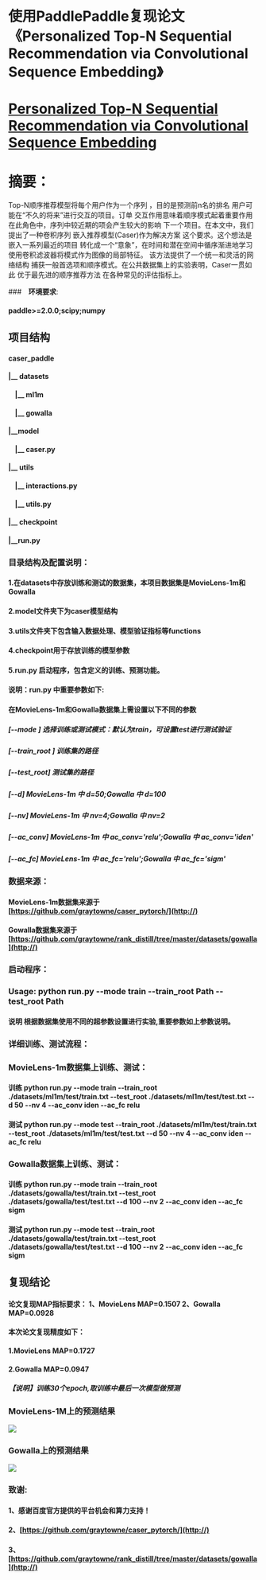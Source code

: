  # 使用PaddlePaddle复现论文《Personalized Top-N Sequential Recommendation via Convolutional Sequence Embedding》

# <a href="https://arxiv.org/pdf/1809.07426v1.pdf">Personalized Top-N Sequential Recommendation via Convolutional Sequence Embedding</a>
# 摘要：
Top-N顺序推荐模型将每个用户作为一个序列
，目的是预测前n名的排名
用户可能在“不久的将来”进行交互的项目。订单
交互作用意味着顺序模式起着重要作用
在此角色中，序列中较近期的项会产生较大的影响
下一个项目。在本文中，我们提出了一种卷积序列
嵌入推荐模型(Caser)作为解决方案
这个要求。这个想法是嵌入一系列最近的项目
转化成一个“意象”，在时间和潜在空间中循序渐进地学习
使用卷积滤波器将模式作为图像的局部特征。
该方法提供了一个统一和灵活的网络结构
捕获一般首选项和顺序模式。在公共数据集上的实验表明，Caser一贯如此
优于最先进的顺序推荐方法
在各种常见的评估指标上。

###　**环境要求**:
#### paddle>=2.0.0;scipy;numpy

## **项目结构**
#### caser_paddle
#### |__ datasets
#### $~~~~$|__ ml1m
#### $~~~~$|__ gowalla
#### |__model
#### $~~~~$|__ caser.py
#### |__ utils
#### $~~~~$|__ interactions.py
#### $~~~~$|__ utils.py
#### |__ checkpoint
#### |__run.py


### **目录结构及配置说明**：
#### **1.在datasets中存放训练和测试的数据集，本项目数据集是MovieLens-1m和Gowalla**
#### **2.model文件夹下为caser模型结构**
#### **3.utils文件夹下包含输入数据处理、模型验证指标等functions**
#### **4.checkpoint用于存放训练的模型参数**
#### **5.run.py 启动程序，包含定义的训练、预测功能。**
#### **说明**：**run.py 中重要参数如下**:
#### **在MovieLens-1m和Gowalla数据集上需设置以下不同的参数**
##### [--mode ] 选择训练或测试模式：默认为train，可设置test进行测试验证
##### [--train_root ] 训练集的路径
##### [--test_root] 测试集的路径
##### [--d] MovieLens-1m 中 d=50;Gowalla 中 d=100
##### [--nv] MovieLens-1m 中 nv=4;Gowalla 中 nv=2
##### [--ac_conv] MovieLens-1m 中 ac_conv='relu';Gowalla 中 ac_conv='iden'
##### [--ac_fc] MovieLens-1m 中 ac_fc='relu';Gowalla 中 ac_fc='sigm'

### **数据来源**：
#### MovieLens-1m数据集来源于[https://github.com/graytowne/caser_pytorch/](http://)
#### Gowalla数据集来源于[https://github.com/graytowne/rank_distill/tree/master/datasets/gowalla](http://)

### **启动程序**：
### Usage:  python run.py --mode train --train_root Path --test_root Path
#### **说明** 根据数据集使用不同的超参数设置进行实验,重要参数如上参数说明。

### **详细训练、测试流程**：
### **MovieLens-1m数据集上训练、测试**：
#### **训练** python run.py --mode train --train_root ./datasets/ml1m/test/train.txt  --test_root ./datasets/ml1m/test/test.txt --d 50 --nv 4 --ac_conv iden --ac_fc relu
#### **测试** python run.py --mode test --train_root ./datasets/ml1m/test/train.txt  --test_root ./datasets/ml1m/test/test.txt --d 50 --nv 4 --ac_conv iden --ac_fc relu

### **Gowalla数据集上训练、测试**：
#### **训练** python run.py --mode train --train_root ./datasets/gowalla/test/train.txt  --test_root ./datasets/gowalla/test/test.txt --d 100 --nv 2 --ac_conv iden --ac_fc sigm
#### **测试** python run.py --mode test --train_root ./datasets/gowalla/test/train.txt  --test_root ./datasets/gowalla/test/test.txt --d 100 --nv 2 --ac_conv iden --ac_fc sigm

## **复现结论**
#### **论文复现MAP指标要求：** 1、MovieLens MAP=0.1507 2、Gowalla MAP=0.0928
#### **本次论文复现精度如下：**
#### **1.MovieLens MAP=0.1727**
#### **2.Gowalla MAP=0.0947**
##### **【说明】训练30个epoch,取训练中最后一次模型做预测**

### **MovieLens-1M上的预测结果**
![](https://ai-studio-static-online.cdn.bcebos.com/1d8b0e01d4d14ecfbe7db87201421d5ad8c5eb092acf4ba2b892015eccc3013c)

### **Gowalla上的预测结果**
![](https://ai-studio-static-online.cdn.bcebos.com/ec59507ffb834957b912fdc81eb86ce2fb8c2d1e9aa94f4b8734dbbc1d37f7e0)

### **致谢**:
#### 1、感谢百度官方提供的平台机会和算力支持！
#### 2、[https://github.com/graytowne/caser_pytorch/](http://)
#### 3、[https://github.com/graytowne/rank_distill/tree/master/datasets/gowalla](http://)
